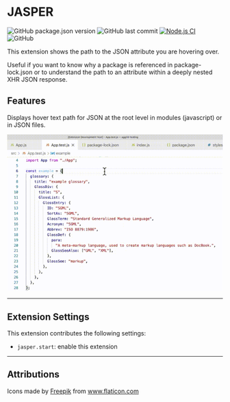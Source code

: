 # JASPER

![GitHub package.json version](https://img.shields.io/github/package-json/v/stevenhankin/jasper)
![GitHub last commit](https://img.shields.io/github/last-commit/stevenhankin/jasper)
[![Node.js CI](https://img.shields.io/github/workflow/status/stevenhankin/jasper/Node.js%20CI/main)](https://github.com/stevenhankin/jasper/actions/workflows/node.js.yml)
![GitHub](https://img.shields.io/github/license/stevenhankin/jasper)

This extension shows the path to the JSON attribute you are hovering over.

Useful if you want to know why a package is referenced in package-lock.json or to understand the path to an attribute within a deeply nested XHR JSON response.

## Features

Displays hover text path for JSON at the root level in modules (javascript) or in JSON files.

![Usage](https://raw.githubusercontent.com/stevenhankin/jasper/main/images/jasper.gif)

---

## Extension Settings

This extension contributes the following settings:

- `jasper.start`: enable this extension

---

## Attributions

<div>Icons made by <a href="https://www.freepik.com" title="Freepik">Freepik</a> from <a href="https://www.flaticon.com/" title="Flaticon">www.flaticon.com</a></div>
